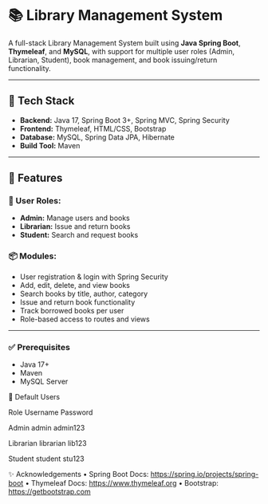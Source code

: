 # 📚 Library Management System

A full-stack Library Management System built using **Java Spring Boot**, **Thymeleaf**, and **MySQL**, with 
support for multiple user roles (Admin, Librarian, Student), book management, and book issuing/return 
functionality.

---

## 🔧 Tech Stack

- **Backend:** Java 17, Spring Boot 3+, Spring MVC, Spring Security
- **Frontend:** Thymeleaf, HTML/CSS, Bootstrap
- **Database:** MySQL, Spring Data JPA, Hibernate
- **Build Tool:** Maven

---

## 🧠 Features

### 👥 User Roles:
- **Admin:** Manage users and books
- **Librarian:** Issue and return books
- **Student:** Search and request books

### 📦 Modules:
- User registration & login with Spring Security
- Add, edit, delete, and view books
- Search books by title, author, category
- Issue and return book functionality
- Track borrowed books per user
- Role-based access to routes and views

---

### ✅ Prerequisites

- Java 17+
- Maven
- MySQL Server



🔐 Default Users

Role          Username    Password

Admin          admin      admin123

Librarian    librarian     lib123

Student       student      stu123


✨ Acknowledgements
	•	Spring Boot Docs: https://spring.io/projects/spring-boot
	•	Thymeleaf Docs: https://www.thymeleaf.org
	•	Bootstrap: https://getbootstrap.com



